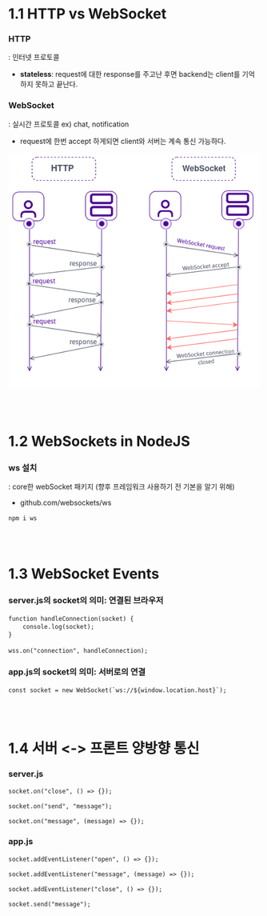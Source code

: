 # 1.1 HTTP vs WebSocket

### HTTP
: 인터넷 프로토콜
- <b>stateless</b>: request에 대한 response를 주고난 후면 backend는 client를 기억하지 못하고 끝난다.

### WebSocket
: 실시간 프로토콜 ex) chat, notification
- request에 한번 accept 하게되면 client와 서버는 계속 통신 가능하다.

![hw](./img/1_1hw.png)

<br><br>

# 1.2 WebSockets in NodeJS

### ws 설치
: core한 webSocket 패키지 (향후 프레임워크 사용하기 전 기본을 알기 위해)
- github.com/websockets/ws
```
npm i ws
```

<br><br>

# 1.3 WebSocket Events

### server.js의 socket의 의미: 연결된 브라우저
```
function handleConnection(socket) {
    console.log(socket);
}

wss.on("connection", handleConnection);
```

### app.js의 socket의 의미: 서버로의 연결
```
const socket = new WebSocket(`ws://${window.location.host}`);
```

<br><br>

# 1.4 서버 <-> 프론트 양방향 통신

### server.js
```
socket.on("close", () => {});
```
```
socket.on("send", "message");
```
```
socket.on("message", (message) => {});
```

### app.js
```
socket.addEventListener("open", () => {});
```
```
socket.addEventListener("message", (message) => {});
```
```
socket.addEventListener("close", () => {});
```
```
socket.send("message");
```